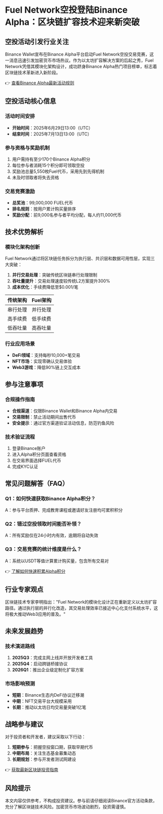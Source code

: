 # Fuel Network空投登陆Binance Alpha：区块链扩容技术迎来新突破

## 空投活动引发行业关注

Binance Wallet宣布在Binance Alpha平台启动Fuel Network空投交易竞赛，这一消息迅速引发加密货币市场热议。作为以太坊扩容解决方案的后起之秀，Fuel Network凭借其模块化架构设计，成功跻身Binance Alpha热门项目榜单，标志着区块链技术革新进入新阶段。

👉 [查看Binance Alpha最新活动规则](https://bit.ly/okx_welcome)

## 空投活动核心信息

### 活动时间安排
- **开始时间**：2025年6月29日13:00（UTC）
- **结束时间**：2025年7月13日13:00（UTC）

### 参与资格与奖励机制
1. 用户需持有至少170个Binance Alpha积分
2. 每位参与者消耗15个积分即可领取空投
3. 奖励池总量5,550枚Fuel代币，采用先到先得机制
4. 未及时领取者将失去资格

### 交易竞赛激励
- **总奖池**：99,000,000 FUEL代币
- **排名规则**：按用户累计购买量排序
- **奖励分配**：前9,000名参与者平均分配，每人约11,000代币

## 技术优势解析

### 模块化架构创新
Fuel Network通过将区块链任务拆分为执行层、共识层和数据可用性层，实现三大突破：
1. **并行交易处理**：突破传统区块链串行处理限制
2. **吞吐量提升**：交易处理速度较传统L2方案提升300%
3. **成本优化**：手续费降低至$0.001/笔

| 传统架构 | Fuel架构 |
|---------|---------|
| 串行处理 | 并行处理 |
| 高手续费 | 低手续费 |
| 低吞吐量 | 高吞吐量 |

### 行业应用场景
- **DeFi领域**：支持每秒10,000+笔交易
- **NFT市场**：实现零确认交易体验
- **Web3游戏**：降低90%链上交互成本

## 参与注意事项

### 合规操作指南
- **合规渠道**：仅限Binance Wallet和Binance Alpha内交易
- **交易限制**：禁止活动期间出售代币
- **安全提示**：通过官方渠道验证活动信息，防范钓鱼风险

### 技术验证流程
1. 登录Binance账户
2. 进入Alpha积分页面查看资格
3. 在交易界面选择FUEL代币
4. 完成KYC认证

## 常见问题解答（FAQ）

### Q1：如何快速获取Binance Alpha积分？
A：参与平台质押、完成教育课程或邀请好友注册均可累积积分

### Q2：错过空投领取时间能否补领？
A：所有奖励仅在24小时内有效，逾期将自动失效

### Q3：交易竞赛的统计维度是什么？
A：系统以USDT等值计算累计购买量，包含所有交易对

👉 [了解如何快速积累Alpha积分](https://bit.ly/okx_welcome)

## 行业专家观点

区块链技术专家李明指出："Fuel Network的模块化设计正在重新定义以太坊扩容路径。通过执行层的并行化改造，其交易处理效率已接近中心化支付系统水平，这将极大推动Web3应用的普及。"

## 未来发展趋势

### 技术演进路线
1. **2025Q3**：完成主网上线并开放开发者工具
2. **2025Q4**：启动跨链桥接协议
3. **2026Q1**：推出企业级定制化扩容方案

### 市场影响预测
- **短期**：Binance生态内DeFi协议迁移潮
- **中期**：NFT交易平台大规模采用
- **长期**：推动以太坊日均交易量突破1亿笔

## 战略参与建议

对于投资者和开发者，建议采取以下行动：
1. **短期参与**：把握空投窗口期，获取早期代币
2. **中期布局**：关注生态基金募集动态
3. **长期规划**：参与开发者测试网建设

👉 [获取最新区块链投资指南](https://bit.ly/okx_welcome)

## 风险提示
本文内容仅供参考，不构成投资建议。参与前请仔细阅读Binance官方活动条款，充分了解区块链技术风险。加密货币市场波动剧烈，投资需谨慎。